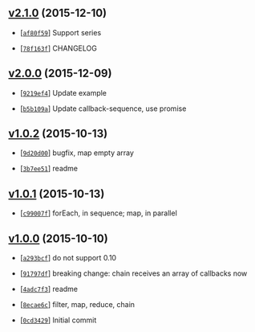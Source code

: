 <!-- 8c72a8e 1449735125000 -->

## [v2.1.0](https://github.com/zoubin/async-array-methods/commit/8c72a8e) (2015-12-10)

* [[`af80f59`](https://github.com/zoubin/async-array-methods/commit/af80f59)] Support series

* [[`78f163f`](https://github.com/zoubin/async-array-methods/commit/78f163f)] CHANGELOG

## [v2.0.0](https://github.com/zoubin/async-array-methods/commit/709af81) (2015-12-09)

* [[`9219ef4`](https://github.com/zoubin/async-array-methods/commit/9219ef4)] Update example

* [[`b5b109a`](https://github.com/zoubin/async-array-methods/commit/b5b109a)] Update callback-sequence, use promise

## [v1.0.2](https://github.com/zoubin/async-array-methods/commit/83385f6) (2015-10-13)

* [[`9d20d00`](https://github.com/zoubin/async-array-methods/commit/9d20d00)] bugfix, map empty array

* [[`3b7ee51`](https://github.com/zoubin/async-array-methods/commit/3b7ee51)] readme

## [v1.0.1](https://github.com/zoubin/async-array-methods/commit/97f7eed) (2015-10-13)

* [[`c99007f`](https://github.com/zoubin/async-array-methods/commit/c99007f)] forEach, in sequence; map, in parallel

## [v1.0.0](https://github.com/zoubin/async-array-methods/commit/79fef05) (2015-10-10)

* [[`a293bcf`](https://github.com/zoubin/async-array-methods/commit/a293bcf)] do not support 0.10

* [[`91797df`](https://github.com/zoubin/async-array-methods/commit/91797df)] breaking change: chain receives an array of callbacks now

* [[`4adc7f3`](https://github.com/zoubin/async-array-methods/commit/4adc7f3)] readme

* [[`8ecae6c`](https://github.com/zoubin/async-array-methods/commit/8ecae6c)] filter, map, reduce, chain

* [[`0cd3429`](https://github.com/zoubin/async-array-methods/commit/0cd3429)] Initial commit

